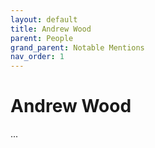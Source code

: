 ```yaml
---
layout: default
title: Andrew Wood
parent: People
grand_parent: Notable Mentions
nav_order: 1
---
```


# Andrew Wood

...